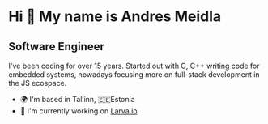 Hi 👋 My name is Andres Meidla
==============================

Software Engineer
-----------------

I've been coding for over 15 years. Started out with C, C++ writing code for embedded systems, nowadays focusing more on full-stack development in the JS ecospace.

* 🌍  I'm based in Tallinn, 🇪🇪Estonia
* 🚀  I'm currently working on [Larva.io](http://larva.io)
